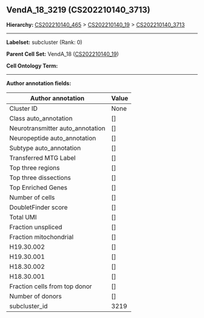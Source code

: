 ## VendA_18_3219 (CS202210140_3713)
<b>Hierarchy: </b>
[CS202210140_465](https://purl.brain-bican.org/taxonomy/CS202210140#CS202210140_465) >
[CS202210140_19](https://purl.brain-bican.org/taxonomy/CS202210140#CS202210140_19) >
[CS202210140_3713](https://purl.brain-bican.org/taxonomy/CS202210140#CS202210140_3713)

---


**Labelset:** subcluster (Rank: 0)

**Parent Cell Set:** VendA_18 ([CS202210140_19](https://purl.brain-bican.org/taxonomy/CS202210140#CS202210140_19))



**Cell Ontology Term:** 

[MARKER GENES.]: #


---

[TRANSFERRED ANNOTATIONS.]: #


[AUTHOR ANNOTATION FIELDS.]: #


**Author annotation fields:**

| Author annotation | Value |
|-------------------|-------|
|Cluster ID|None|
|Class auto_annotation|[]|
|Neurotransmitter auto_annotation|[]|
|Neuropeptide auto_annotation|[]|
|Subtype auto_annotation|[]|
|Transferred MTG Label|[]|
|Top three regions|[]|
|Top three dissections|[]|
|Top Enriched Genes|[]|
|Number of cells|[]|
|DoubletFinder score|[]|
|Total UMI|[]|
|Fraction unspliced|[]|
|Fraction mitochondrial|[]|
|H19.30.002|[]|
|H19.30.001|[]|
|H18.30.002|[]|
|H18.30.001|[]|
|Fraction cells from top donor|[]|
|Number of donors|[]|
|subcluster_id|3219|
